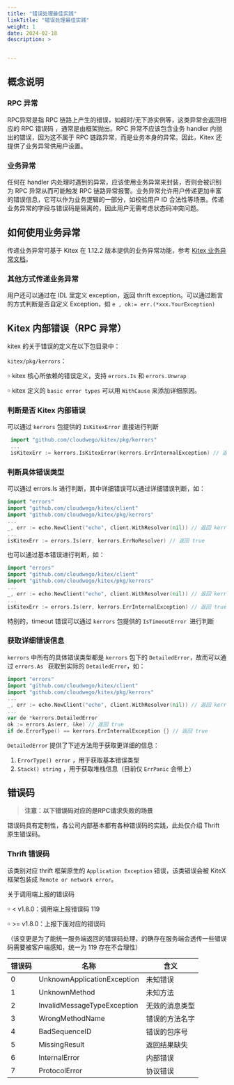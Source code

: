 ```yaml
---
title: "错误处理最佳实践"
linkTitle: "错误处理最佳实践"
weight: 1
date: 2024-02-18
description: >


---
```


## 概念说明

### RPC 异常

RPC异常是指 RPC 链路上产生的错误，如超时/无下游实例等，这类异常会返回相应的 RPC 错误码 ，通常是由框架抛出。RPC 异常不应该包含业务 handler 内抛出的错误，因为这不属于 RPC 链路异常，而是业务本身的异常。因此，Kitex 还提供了业务异常供用户设置。

### 业务异常

任何在 handler 内处理时遇到的异常，应该使用业务异常来封装，否则会被识别为 RPC 异常从而可能触发 RPC 链路异常报警。业务异常允许用户传递更加丰富的错误信息，它可以作为业务逻辑的一部分，如校验用户 ID 合法性等场景。传递业务异常的字段与错误码是隔离的，因此用户无需考虑状态码冲突问题。

## 如何使用业务异常

传递业务异常可基于 Kitex 在 1.12.2 版本提供的业务异常功能，参考 [Kitex 业务异常文档](https://www.cloudwego.io/zh/docs/kitex/tutorials/basic-feature/bizstatuserr/)。

### 其他方式传递业务异常

用户还可以通过在 IDL 里定义 exception，返回 thrift exception。可以通过断言的方式判断是否自定义 Exception，如 `e , ok:= err.(*xxx.YourException)`

## Kitex 内部错误（RPC 异常）

kitex 的关于错误的定义在以下包目录中：

`kitex/pkg/kerrors`：

￮    kitex 核心所依赖的错误定义，支持 `errors.Is` 和 `errors.Unwrap`

￮    kitex 定义的 `basic error types` 可以用 `WithCause` 来添加详细原因。

### 判断是否 Kitex 内部错误

可以通过 `kerrors` 包提供的 `IsKitexError` 直接进行判断

```Go
 import "github.com/cloudwego/kitex/pkg/kerrors"
 ...
 isKitexErr := kerrors.IsKitexError(kerrors.ErrInternalException) // 返回 true
```

### 判断具体错误类型

可以通过 errors.Is 进行判断，其中详细错误可以通过详细错误判断，如：

```go
import "errors"
import "github.com/cloudwego/kitex/client"
import "github.com/cloudwego/kitex/pkg/kerrors"
...
_, err := echo.NewClient("echo", client.WithResolver(nil)) // 返回 kerrors.ErrNoResolver
...
isKitexErr := errors.Is(err, kerrors.ErrNoResolver) // 返回 true
```

也可以通过基本错误进行判断，如：

```go
import "errors"
import "github.com/cloudwego/kitex/client"
import "github.com/cloudwego/kitex/pkg/kerrors"
...
_, err := echo.NewClient("echo", client.WithResolver(nil)) // 返回 kerrors.ErrNoResolver
...
isKitexErr := errors.Is(err, kerrors.ErrInternalException) // 返回 true
```

特别的，timeout 错误可以通过 `kerrors` 包提供的 `IsTimeoutError `进行判断

### 获取详细错误信息

`kerrors` 中所有的具体错误类型都是 `kerrors` 包下的 `DetailedError`，故而可以通过 `errors.As ` 获取到实际的 `DetailedError`，如：

```go
import "errors"
import "github.com/cloudwego/kitex/client"
import "github.com/cloudwego/kitex/pkg/kerrors"
...
_, err := echo.NewClient("echo", client.WithResolver(nil)) // 返回 kerrors.ErrNoResolver
...
var de *kerrors.DetailedError
ok := errors.As(err, &ke) // 返回 true
if de.ErrorType() == kerrors.ErrInternalException {} // 返回 true
```

`DetailedError` 提供了下述方法用于获取更详细的信息：

1. `ErrorType() error` ，用于获取基本错误类型
2. `Stack() string` ，用于获取堆栈信息（目前仅 `ErrPanic` 会带上）

## 错误码

> **注意：以下错误码对应的是RPC请求失败的场景**

错误码具有定制性，各公司内部基本都有各种错误码的实践，此处仅介绍 Thrift 原生错误码。

### Thrift 错误码

该类别对应 thrift 框架原生的 `Application Exception` 错误，该类错误会被 KiteX 框架包装成 `Remote or network error`。

关于调用端上报的错误码

￮    < v1.8.0：调用端上报错误码 119

￮    >= v1.8.0：上报下面对应的错误码

（该变更是为了能统一服务端返回的错误码处理，的确存在服务端会透传一些错误码需要被客户端感知，统一为 119 存在不合理性）

| **错误码** | **名称**                    | **含义**       |
| ---------- | --------------------------- | -------------- |
| 0          | UnknownApplicationException | 未知错误       |
| 1          | UnknownMethod               | 未知方法       |
| 2          | InvalidMessageTypeException | 无效的消息类型 |
| 3          | WrongMethodName             | 错误的方法名字 |
| 4          | BadSequenceID               | 错误的包序号   |
| 5          | MissingResult               | 返回结果缺失   |
| 6          | InternalError               | 内部错误       |
| 7          | ProtocolError               | 协议错误       |